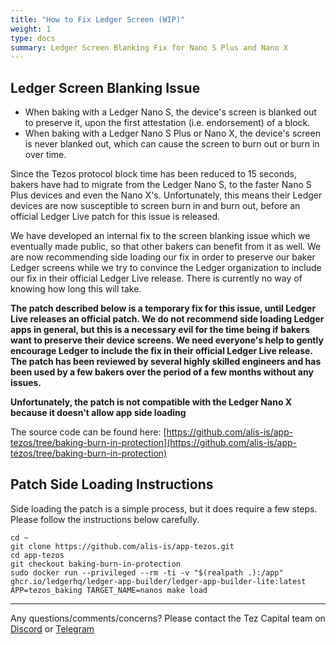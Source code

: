 ```yaml
---
title: "How to Fix Ledger Screen (WIP)"
weight: 1
type: docs
summary: Ledger Screen Blanking Fix for Nano S Plus and Nano X
---
```


## Ledger Screen Blanking Issue
* When baking with a Ledger Nano S, the device's screen is blanked out to preserve it, upon the first attestation (i.e. endorsement) of a block.
* When baking with a Ledger Nano S Plus or Nano X, the device's screen is never blanked out, which can cause the screen to burn out or burn in over time.

Since the Tezos protocol block time has been reduced to 15 seconds, bakers have had to migrate from the Ledger Nano S, to the faster Nano S Plus devices and even the Nano X's. Unfortunately, this means their Ledger devices are now susceptible to screen burn in and burn out, before an official Ledger Live patch for this issue is released.

We have developed an internal fix to the screen blanking issue which we eventually made public, so that other bakers can benefit from it as well. We are now recommending side loading our fix in order to preserve our baker Ledger screens while we try to convince the Ledger organization to include our fix in their official Ledger Live release. There is currently no way of knowing how long this will take.

**The patch described below is a temporary fix for this issue, until Ledger Live releases an official patch. We do not recommend side loading Ledger apps in general, but this is a necessary evil for the time being if bakers want to preserve their device screens. We need everyone's help to gently encourage Ledger to include the fix in their official Ledger Live release. The patch has been reviewed by several highly skilled engineers and has been used by a few bakers over the period of a few months without any issues.**

**Unfortunately, the patch is not compatible with the Ledger Nano X because it doesn't allow app side loading**

The source code can be found here: [https://github.com/alis-is/app-tezos/tree/baking-burn-in-protection](https://github.com/alis-is/app-tezos/tree/baking-burn-in-protection)

## Patch Side Loading Instructions

Side loading the patch is a simple process, but it does require a few steps. Please follow the instructions below carefully.

   ```
   cd ~
   git clone https://github.com/alis-is/app-tezos.git
   cd app-tezos
   git checkout baking-burn-in-protection
   sudo docker run --privileged --rm -ti -v "$(realpath .):/app" ghcr.io/ledgerhq/ledger-app-builder/ledger-app-builder-lite:latest
   APP=tezos_baking TARGET_NAME=nanos make load
   ```



---

Any questions/comments/concerns? Please contact the Tez Capital team on
[Discord](https://discord.gg/cVGMA4MaNM) or [Telegram](https://t.me/tezcapital) 
